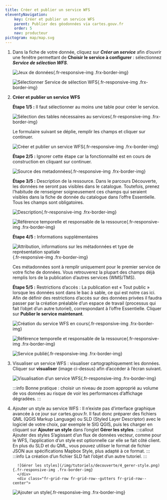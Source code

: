 ```yaml
---
title: Créer et publier un service WFS
eleventyNavigation:
    key: Créer et publier un service WFS
    parent: Publier des géodonnées via cartes.gouv.fr
    order: 5
    nav: producteur
pictogram: map/map.svg
---
```


1.  Dans la fiche de votre donnée, cliquez sur **_Créer un service_** afin d’ouvrir une fenêtre permettant de **Choisir le service à configurer**&nbsp;: sélectionnez **_Service de sélection WFS_**.
    <div class="fr-container">
      <div class="fr-grid-row fr-grid-row--gutters fr-grid-row--center">

    ![Jeux de données](/img/tutoriels/decouverte/4_jeux-donnees.png){.fr-responsive-img .frx-border-img}
      </div>
      <div class="fr-grid-row fr-grid-row--gutters fr-grid-row--center">
      
      ![Sélectionner Service de sélection WFS](/img/tutoriels/decouverte/4_service-wfs.png){.fr-responsive-img .frx-border-img}
      </div>
    </div>

2.  **Créer et publier un service WFS**

    **Étape 1/5&nbsp;:** Il faut sélectionner au moins une table pour créer le service.
    <div class="fr-container">
    <div class="fr-grid-row fr-grid-row--gutters fr-grid-row--center">
      
      ![Sélection des tables nécessaires au services](/img/tutoriels/decouverte/4_selection-tables.png){.fr-responsive-img .frx-border-img}
      </div>
    </div>

    Le formulaire suivant se déplie, remplir les champs et cliquer sur continuer.

    <div class="fr-container">
      <div class="fr-grid-row fr-grid-row--gutters fr-grid-row--center">

    ![Créer et publier un service WFS](/img/tutoriels/decouverte/4_creer-wfs.png){.fr-responsive-img .frx-border-img}
      </div>
    </div>

    **Étape 2/5&nbsp;:** Ignorer cette étape car la fonctionnalité est en cours de construction en cliquant sur continuer.
    <div class="fr-container">
      <div class="fr-grid-row fr-grid-row--gutters fr-grid-row--center">

    ![Source des metadonnées](/img/tutoriels/decouverte/4_source-metadonnees.png){.fr-responsive-img .frx-border-img}
      </div>
    </div>

    **Étape 3/5&nbsp;:** Description de la ressource. Dans le parcours Découverte, les données ne seront pas visibles dans le catalogue. Toutefois, prenez l’habitude de renseigner soigneusement ces champs qui seraient visibles dans la fiche de donnée du catalogue dans l’offre Essentielle. Tous les champs sont obligatoires.
    <div class="fr-container">
      <div class="fr-grid-row fr-grid-row--gutters fr-grid-row--center">

    ![Description](/img/tutoriels/decouverte/4_description.png){.fr-responsive-img .frx-border-img}
      </div>
      <div class="fr-grid-row fr-grid-row--gutters fr-grid-row--center">

    ![Référence temporelle et responsable de la ressource](/img/tutoriels/decouverte/4_ref-temporelle.png){.fr-responsive-img .frx-border-img}
      </div>
    </div>

    **Étape 4/5&nbsp;:** Informations supplémentaires
    <div class="fr-container">
      <div class="fr-grid-row fr-grid-row--gutters fr-grid-row--center">

    ![Attribution, informations sur les métadonnées et type de représentation spatiale](/img/tutoriels/decouverte/4_info-supp.png){.fr-responsive-img .frx-border-img}
      </div>
    </div>

    Ces métadonnées sont à remplir uniquement pour le premier service de votre fiche de données. Vous retrouverez la plupart des champs déjà remplis lors de la publication d’autres services (WMS/TMS).

    **Étape 5/5&nbsp;:** Restrictions d’accès&nbsp;: La publication est « Tout public » lorsque les données sont dans le bac à sable, ce qui est notre cas ici. Afin de définir des restrictions d’accès sur des données privées il faudra passer par la création préalable d’un espace de travail (processus qui fait l’objet d’un autre tutoriel), correspondant à l’offre Essentielle.
    Cliquer sur **Publier le service maintenant**.
    <div class="fr-container">
      <div class="fr-grid-row fr-grid-row--gutters fr-grid-row--center">

    ![Création du service WFS en cours](/img/tutoriels/decouverte/4_creation-en-cours.png){.fr-responsive-img .frx-border-img}
      </div>
      <div class="fr-grid-row fr-grid-row--gutters fr-grid-row--center">

    ![Référence temporelle et responsable de la ressource](/img/tutoriels/decouverte/4_restrictions.png){.fr-responsive-img .frx-border-img}
      </div>
      <div class="fr-grid-row fr-grid-row--gutters fr-grid-row--center">

    ![Service publié](/img/tutoriels/decouverte/4_service-publie.png){.fr-responsive-img .frx-border-img}
      </div>
    </div>

3.  Visualiser un service WFS&nbsp;: visualiser cartographiquement les données.
    Cliquer sur **visualiser** (image ci-dessus) afin d’accéder à l’écran suivant.
    <div class="fr-container">
    <div class="fr-grid-row fr-grid-row--gutters fr-grid-row--center">

    ![Visualisation d’un service WFS](/img/tutoriels/decouverte/4_visualisation.png){.fr-responsive-img .frx-border-img}
      </div>
        </div>

    :::info
    Bonne pratique&nbsp;: choisir un niveau de zoom approprié au volume de vos données au risque de voir les performances d’affichage dégradées.
    :::

4.  Ajouter un style au service WFS&nbsp;: Il n’existe pas d’interface graphique avancée à ce jour sur cartes.gouv.fr. Il faut donc préparer des fichiers QML (QGIS Markup Language) ou SLD (Styled Layer Descriptor) avec le logiciel de votre choix, par exemple le SIG QGIS, puis les charger en cliquant sur **Ajouter un style** dans l’onglet **Gérer les styles**.
    :::callout Ajouter des styles
    S’agissant d’un flux de données vecteur, comme pour le WFS, l’application d’un style est optionnelle car elle se fait côté client. En plus du SLD et du QML, vous pouvez utiliser le format de fichier JSON aux spécifications Mapbox Style, plus adapté à ce format.
    :::
    :::info
    La création d’un fichier SLD fait l’objet d’un autre tutoriel.
    :::
    <div class="fr-container">  
     <div class="fr-grid-row fr-grid-row--gutters fr-grid-row--center">

          ![Gérer les styles](/img/tutoriels/decouverte/4_gerer-style.png){.fr-responsive-img .frx-border-img}
          </div>
          <div class="fr-grid-row fr-grid-row--gutters fr-grid-row--center">

    ![Ajouter un style](/img/tutoriels/decouverte/4_ajout-style.png){.fr-responsive-img .frx-border-img}
      </div>
        </div>
